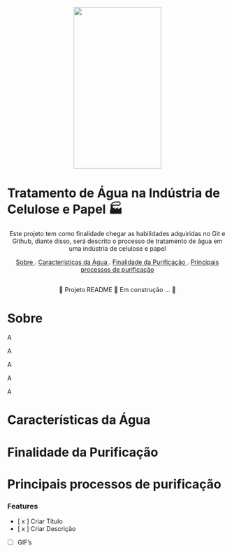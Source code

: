 <p align="center">
  <img width="200px" height= 369 src=https://user-images.githubusercontent.com/107508602/175390499-0c7410d8-19b7-489c-8312-99605fa8d04e.gif > 
   
</p>

# Tratamento de Água na Indústria de Celulose e Papel 🏭

<p align="center"> Este projeto tem como finalidade chegar as habilidades adquiridas no Git e Github, diante disso, será descrito o processo de tratamento de água em uma indústria de celulose e papel </p>

<p align="center">
   <a href=”#sobre>Sobre </a> .
   <a href=”#característicasdaáguaSob> Características da Água </a> .
   <a href=”#finalidadadapurificação>Finalidade da Purificação </a> .
   <a href=”#principaisprocessosdepurificação>Principais processos de  purificação </a> 
  
</p>

##
<p align="center">
    🚧  Projeto README 🚀 Em construção ... 🚧 

</p>

##

# Sobre
<p>A</p>
<p>A</p>
<p>A</p>
<p>A</p>
<p>A</p>

# Características da Água

# Finalidade da Purificação


# Principais processos de  purificação 


### Features
- [ x ] Criar Título
- [ x ] Criar Descrição
- [   ] GIF’s




  

